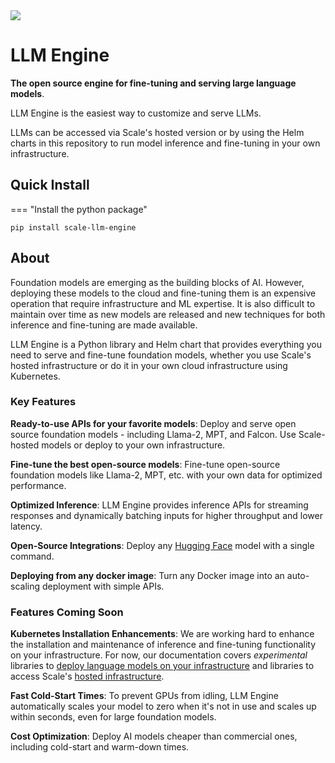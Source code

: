 <img src="https://static.remotasks.com/uploads/602b25a6e0984c00343d3b26/scale-1.png"/>

# LLM Engine

**The open source engine for fine-tuning and serving large language models**.

LLM Engine is the easiest way to customize and serve LLMs.

LLMs can be accessed via Scale's hosted version or by using the Helm charts in this repository to run model inference and fine-tuning in your own infrastructure.

## Quick Install

=== "Install the python package"
```commandline
pip install scale-llm-engine
```

## About

Foundation models are emerging as the building blocks of AI. However, deploying these models to the 
cloud and fine-tuning them is an expensive operation that require infrastructure and ML expertise. 
It is also difficult to maintain over time as new models are released and new techniques for both
inference and fine-tuning are made available.

LLM Engine is a Python library and Helm chart that provides
everything you need to serve and fine-tune foundation models, whether you use
Scale's hosted infrastructure or do it in your own cloud infrastructure using
Kubernetes.

### Key Features

**Ready-to-use APIs for your favorite models**: Deploy and serve
open source foundation models - including Llama-2, MPT, and Falcon.
Use Scale-hosted models or deploy to your own infrastructure.

**Fine-tune the best open-source models**: Fine-tune open-source foundation
models like Llama-2, MPT, etc. with your own data for optimized performance.

**Optimized Inference**: LLM Engine provides inference APIs
for streaming responses and dynamically batching inputs for higher throughput
and lower latency.

**Open-Source Integrations**: Deploy any [Hugging Face](https://huggingface.co/)
model with a single command.

**Deploying from any docker image**: Turn any Docker image into an
auto-scaling deployment with simple APIs.

### Features Coming Soon

**Kubernetes Installation Enhancements**: We are working hard to enhance the 
installation and maintenance of inference and fine-tuning functionality on 
your infrastructure. For now, our documentation covers _experimental_ libraries
to [deploy language models on your infrastructure](../guides/self_hosting) 
and libraries to access Scale's [hosted infrastructure](https://spellbook.scale.com).

**Fast Cold-Start Times**: To prevent GPUs from idling, LLM Engine
automatically scales your model to zero when it's not in use and scales up
within seconds, even for large foundation models.

**Cost Optimization**: Deploy AI models cheaper than commercial ones,
including cold-start and warm-down times.
